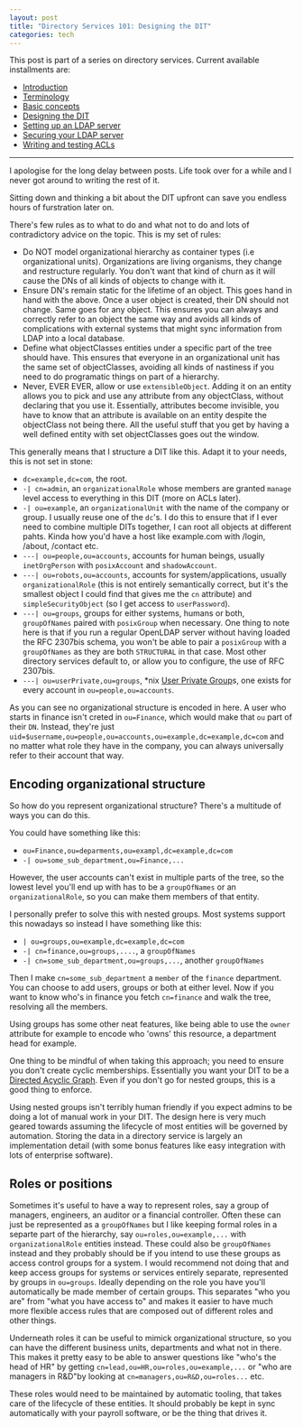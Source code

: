 ```yaml
---
layout: post
title: "Directory Services 101: Designing the DIT"
categories: tech
---
```


This post is part of a series on directory services. Current available
installments are:

* [Introduction](/2017/07/02/ldap-101.html)
* [Terminology](/2017/07/02/ldap-terminology.html)
* [Basic concepts](/2017/08/26/ldap-basics.html)
* [Designing the DIT](/2018/10/26/ldap-designing-dit)
* [Setting up an LDAP server](/2018/10/27/ldap-server-setup)
* [Securing your LDAP server](/2018/10/27/ldap-secure)
* [Writing and testing ACLs](/2018/10/27/ldap-writing-testing-acls)

---

I apologise for the long delay between posts. Life took over for a while
and I never got around to writing the rest of it.

Sitting down and thinking a bit about the DIT upfront can save you endless
hours of furstration later on.

There's few rules as to what to do and what not to do and lots of contradictory
advice on the topic. This is my set of rules:

* Do NOT model organizational hierarchy as container types
  (i.e organizational units). Organizations are living organisms, they change
  and restructure regularly. You don't want that kind of churn as it will
  cause the DNs of all kinds of objects to change with it.
* Ensure DN's remain static for the lifetime of an object. This goes hand in
  hand with the above. Once a user object is created, their DN should not
  change. Same goes for any object. This ensures you can always and correctly
  refer to an object the same way and avoids all kinds of complications with
  external systems that might sync information from LDAP into a local
  database.
* Define what objectClasses entities under a specific part of the tree should
  have. This ensures that everyone in an organizational unit has the same set
  of objectClasses, avoiding all kinds of nastiness if you need to do programatic
  things on part of a hierarchy.
* Never, EVER EVER, allow or use `extensibleObject`. Adding it on an entity
  allows you to pick and use any attribute from any objectClass, without
  declaring that you use it. Essentially, attributes become invisible, you have
  to know that an attribute is available on an entity despite the objectClass not
  being there. All the useful stuff that you get by having a well defined
  entity with set objectClasses goes out the window.

This generally means that I structure a DIT like this. Adapt it to your needs,
this is not set in stone:

* `dc=example,dc=com`, the root.
* `-| cn=admin`, an `organizationalRole` whose members are granted `manage` level
  access to everything in this DIT (more on ACLs later).
* `-| ou=example`, an `organizationalUnit` with the name of the company or group.
  I usually reuse one of the `dc`'s. I do this to ensure that if I ever need to
  combine multiple DITs together, I can root all objects at different pahts. Kinda
  how you'd have a host like example.com with /login, /about, /contact etc.
* `---| ou=people,ou=accounts`, accounts for human beings, usually `inetOrgPerson`
  with `posixAccount` and `shadowAccount`.
* `---| ou=robots,ou=accounts`, accounts for system/applications, usually
  `organizationalRole` (this is not entirely semantically correct, but it's the
  smallest object I could find that gives me the `cn` attribute) and
  `simpleSecurityObject` (so I get access to `userPassword`).
* `---| ou=groups`, groups for either systems, humans or both, `groupOfNames`
  paired with `posixGroup` when necessary. One thing to note here is that if you
  run a regular OpenLDAP server without having loaded the RFC 2307bis schema, you
  won't be able to pair a `posixGroup` with a `groupOfNames` as they are both
  `STRUCTURAL` in that case. Most other directory services default to, or allow
  you to configure, the use of RFC 2307bis.
* `---| ou=userPrivate,ou=groups`, *nix [User Private Group][upg]s, one exists
  for every account in `ou=people,ou=accounts`.

As you can see no organizational structure is encoded in here. A user who starts
in finance isn't creted in `ou=Finance`, which would make that `ou` part of their
`DN`. Instead, they're just `uid=$username,ou=people,ou=accounts,ou=example,dc=example,dc=com`
and no matter what role they have in the company, you can always universally refer
to their account that way.

## Encoding organizational structure

So how do you represent organizational structure? There's a multitude of ways you
can do this.

You could have something like this:
* `ou=Finance,ou=deparments,ou=exampl,dc=example,dc=com`
* `-| ou=some_sub_department,ou=Finance,...`

However, the user accounts can't exist in multiple parts of the tree, so the lowest
level you'll end up with has to be a `groupOfNames` or an `organizationalRole`, so
you can make them members of that entity.

I personally prefer to solve this with nested groups. Most systems support this
nowadays so instead I have something like this:

* `| ou=groups,ou=example,dc=example,dc=com`
* `-| cn=finance,ou=groups,....`, a `groupOfNames`
* `-| cn=some_sub_department,ou=groups,...`, another `groupOfNames`

Then I make `cn=some_sub_department` a `member` of the `finance` department. You
can choose to add users, groups or both at either level. Now if you want to know
who's in finance you fetch `cn=finance` and walk the tree, resolving all the
members.

Using groups has some other neat features, like being able to use the `owner`
attribute for example to encode who 'owns' this resource, a department head for
example.

One thing to be mindful of when taking this approach; you need to ensure you
don't create cyclic memberships. Essentially you want your DIT to be a [Directed
Acyclic Graph][dag]. Even if you don't go for nested groups, this is a good
thing to enforce.

Using nested groups isn't terribly human friendly if you expect admins to be
doing a lot of manual work in your DIT. The design here is very much geared
towards assuming the lifecycle of most entities will be governed by automation.
Storing the data in a directory service is largely an implementation detail
(with some bonus features like easy integration with lots of enterprise software).

## Roles or positions

Sometimes it's useful to have a way to represent roles, say a group of managers,
engineers, an auditor or a financial controller. Often these can just be
represented as a `groupOfNames` but I like keeping formal roles in a separte
part of the hierarchy, say `ou=roles,ou=example,...` with `organizationalRole`
entities instead. These could also be `groupOfNames` instead and they probably
should be if you intend to use these groups as access control groups for a
system. I would recommend not doing that and keep access groups for systems or
services entirely separate, represented by groups in `ou=groups`. Ideally
depending on the role you have you'll automatically be made member of certain
groups. This separates "who you are" from "what you have access to" and makes
it easier to have much more flexible access rules that are composed out of
different roles and other things.

Underneath roles it can be useful to mimick organizational structure, so you can
have the different business units, departments and what not in there. This makes
it pretty easy to be able to answer questions like "who's the head of HR" by
getting `cn=lead,ou=HR,ou=roles,ou=example,...` or "who are
managers in R&D"by looking at `cn=managers,ou=R&D,ou=roles...` etc.

These roles would need to be maintained by automatic tooling, that takes care
of the lifecycle of these entities. It should probably be kept in sync automatically
with your payroll software, or be the thing that drives it.

[upg]: https://security.ias.edu/how-and-why-user-private-groups-unix
[dag]: https://en.wikipedia.org/wiki/Directed_acyclic_graph
